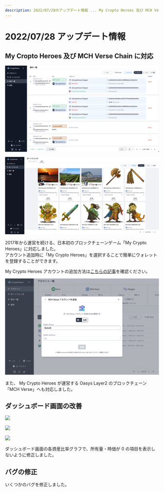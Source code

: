 ```yaml
---
description: 2022/07/28のアップデート情報 ... My Cropto Heroes 及び MCH Verse Chain に対応 / ダッシュボード画面の改善 / バグの修正
---
```


# 2022/07/28 アップデート情報

## My Cropto Heroes 及び MCH Verse Chain に対応

![](../../assets/img/release/20220728_1.png)

![](../../assets/img/release/20220728_2.png)

2017年から運営を続ける、日本初のブロックチェーンゲーム「My Crypto Heroes」に対応しました。  
アカウント追加時に「My Crypto Heroes」を選択することで簡単にウォレットを登録することができます。

My Crypto Heroes アカウントの追加方法は[こちらの記事](../guide/account-service-mycryptoheroes.md)を確認ください。

![](../../assets/img/account-chain-mch-verse-ja-1.jpg)

また、 My Crypto Heroes が運営する Oasys Layer2 のブロックチェーン「MCH Verse」へも対応しました。

## ダッシュボード画面の改善

![](../../assets/img/release/20220728_3.png)

![](../../assets/img/release/20220728_4.png)

![](../../assets/img/release/20220728_5.png)

ダッシュボード画面の各資産比率グラフで、所有量・時価が 0 の項目を表示しないように修正しました。

## バグの修正

いくつかのバグを修正しました。
